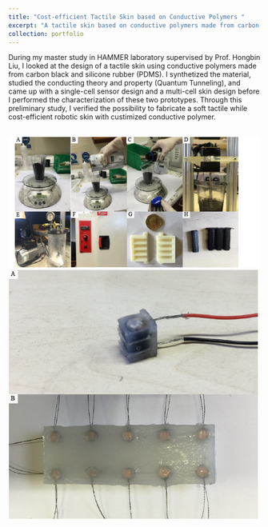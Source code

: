 ```yaml
---
title: "Cost-efficient Tactile Skin based on Conductive Polymers "
excerpt: "A tactile skin based on conductive polymers made from carbon black and silicone rubber <br/><img src='/images/projectImages/tactilearray.png'>"
collection: portfolio
---
```

During my master study in HAMMER laboratory supervised by Prof. Hongbin Liu, I looked at the design of a tactile skin using conductive polymers made from carbon black and silicone rubber (PDMS). I synthetized the material, studied the conducting theory and property (Quantum Tunneling), and came up with a single-cell sensor design and a multi-cell skin design before I performed the characterization of these two prototypes. Through this preliminary study, I verified the possibility to fabricate a soft tactile while cost-efficient robotic skin with custimized conductive polymer.

<br/><img src='/images/projectImages/masterfabrication.png'>
<br/><img src='/images/projectImages/mastersensor.png'>